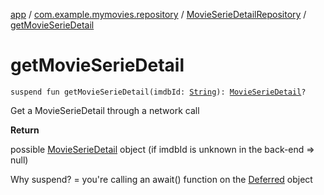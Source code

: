 [app](../../index.md) / [com.example.mymovies.repository](../index.md) / [MovieSerieDetailRepository](index.md) / [getMovieSerieDetail](./get-movie-serie-detail.md)

# getMovieSerieDetail

`suspend fun getMovieSerieDetail(imdbId: `[`String`](https://kotlinlang.org/api/latest/jvm/stdlib/kotlin/-string/index.html)`): `[`MovieSerieDetail`](../../com.example.mymovies.models/-movie-serie-detail/index.md)`?`

Get a MovieSerieDetail through a network call

**Return**

possible [MovieSerieDetail](../../com.example.mymovies.models/-movie-serie-detail/index.md) object (if imdbId is unknown in the back-end =&gt; null)



Why suspend? = you're calling an await() function on the [Deferred](#) object


